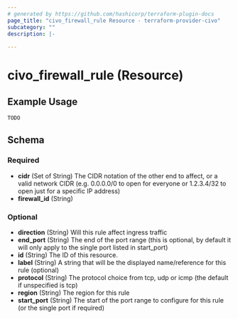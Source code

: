 ```yaml
---
# generated by https://github.com/hashicorp/terraform-plugin-docs
page_title: "civo_firewall_rule Resource - terraform-provider-civo"
subcategory: ""
description: |-
  
---
```


# civo_firewall_rule (Resource)



## Example Usage

```terraform
TODO
```

<!-- schema generated by tfplugindocs -->
## Schema

### Required

- **cidr** (Set of String) The CIDR notation of the other end to affect, or a valid network CIDR (e.g. 0.0.0.0/0 to open for everyone or 1.2.3.4/32 to open just for a specific IP address)
- **firewall_id** (String)

### Optional

- **direction** (String) Will this rule affect ingress traffic
- **end_port** (String) The end of the port range (this is optional, by default it will only apply to the single port listed in start_port)
- **id** (String) The ID of this resource.
- **label** (String) A string that will be the displayed name/reference for this rule (optional)
- **protocol** (String) The protocol choice from tcp, udp or icmp (the default if unspecified is tcp)
- **region** (String) The region for this rule
- **start_port** (String) The start of the port range to configure for this rule (or the single port if required)



